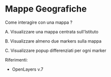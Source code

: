 # Mappe Geografiche

Come interagire con una mappa ?

A. Visualizzare una mappa centrata sull'Istituto

B. Visualizzare almeno due markers sulla mappa

C. Visualizzare popup differenziati per ogni marker

Riferimenti:
- OpenLayers v.7

